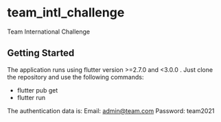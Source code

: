 # team_intl_challenge

Team International Challenge 

## Getting Started

The application runs using flutter version >=2.7.0 and <3.0.0 .
Just clone the repository and use the following commands:
- flutter pub get
- flutter run


The authentication data is: 
Email: admin@team.com
Password: team2021
